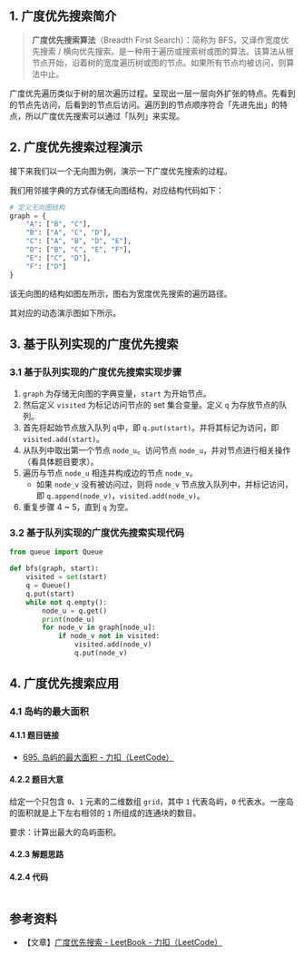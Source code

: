 

## 1. 广度优先搜索简介

> **广度优先搜索算法**（Breadth First Search）：简称为 BFS，又译作宽度优先搜索 / 横向优先搜索。是一种用于遍历或搜索树或图的算法。该算法从根节点开始，沿着树的宽度遍历树或图的节点。如果所有节点均被访问，则算法中止。

广度优先遍历类似于树的层次遍历过程。呈现出一层一层向外扩张的特点。先看到的节点先访问，后看到的节点后访问。遍历到的节点顺序符合「先进先出」的特点，所以广度优先搜索可以通过「队列」来实现。

## 2. 广度优先搜索过程演示

接下来我们以一个无向图为例，演示一下广度优先搜索的过程。

我们用邻接字典的方式存储无向图结构，对应结构代码如下：

```Python
# 定义无向图结构
graph = {
    "A": ["B", "C"],
    "B": ["A", "C", "D"],
    "C": ["A", "B", "D", "E"],
    "D": ["B", "C", "E", "F"],
    "E": ["C", "D"],
    "F": ["D"]
}
```

该无向图的结构如图左所示，图右为宽度优先搜索的遍历路径。

其对应的动态演示图如下所示。

## 3. 基于队列实现的广度优先搜索

### 3.1 基于队列实现的广度优先搜索实现步骤

1. `graph` 为存储无向图的字典变量，`start` 为开始节点。
1. 然后定义 `visited` 为标记访问节点的 set 集合变量。定义 `q` 为存放节点的队列。
1. 首先将起始节点放入队列 `q`中，即 `q.put(start)`。并将其标记为访问，即 `visited.add(start)`。
4. 从队列中取出第一个节点 `node_u`。访问节点 `node_u`，并对节点进行相关操作（看具体题目要求）。
2. 遍历与节点 `node_u` 相连并构成边的节点 `node_v`。
   - 如果 `node_v` 没有被访问过，则将 `node_v` 节点放入队列中，并标记访问，即 `q.append(node_v)`，`visited.add(node_v)`。
6. 重复步骤 4 ~ 5，直到 `q` 为空。

### 3.2 基于队列实现的广度优先搜索实现代码

```Python
from queue import Queue

def bfs(graph, start):
    visited = set(start)
    q = Queue()
    q.put(start)
    while not q.empty():
        node_u = q.get()
        print(node_u)
        for node_v in graph[node_u]:
            if node_v not in visited:
                visited.add(node_v)
                q.put(node_v)
```

## 4. 广度优先搜索应用

### 4.1 岛屿的最大面积

#### 4.1.1 题目链接

- [695. 岛屿的最大面积 - 力扣（LeetCode）](https://leetcode-cn.com/problems/max-area-of-island/)

#### 4.2.2 题目大意

给定一个只包含 `0`、`1` 元素的二维数组 `grid`，其中 `1` 代表岛屿，`0` 代表水。一座岛的面积就是上下左右相邻的 `1` 所组成的连通块的数目。

要求：计算出最大的岛屿面积。

#### 4.2.3 解题思路

#### 4.2.4 代码

```Python

```

## 参考资料

- 【文章】[广度优先搜索 - LeetBook - 力扣（LeetCode）](https://leetcode-cn.com/leetbook/read/bfs/e69rh1/)

